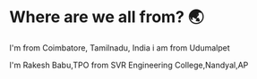 # Where are we all from? 🌏

I'm from Coimbatore, Tamilnadu, India
i am from Udumalpet

I'm Rakesh Babu,TPO from SVR Engineering College,Nandyal,AP
